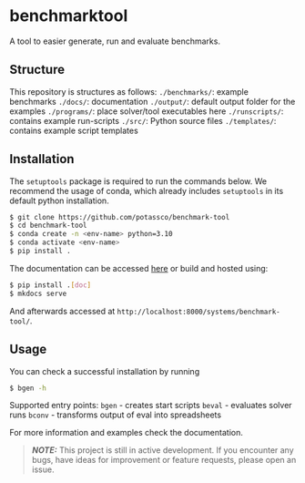 # benchmarktool

A tool to easier generate, run and evaluate benchmarks.

## Structure

This repository is structures as follows: `./benchmarks/`: example benchmarks
`./docs/`: documentation `./output/`: default output folder for the examples
`./programs/`: place solver/tool executables here `./runscripts/`: contains
example run-scripts `./src/`: Python source files `./templates/`: contains
example script templates

## Installation

The `setuptools` package is required to run the commands below. We recommend
the usage of conda, which already includes `setuptools` in its default python
installation.

```bash
$ git clone https://github.com/potassco/benchmark-tool
$ cd benchmark-tool
$ conda create -n <env-name> python=3.10
$ conda activate <env-name>
$ pip install .
```

The documentation can be accessed [here](https://potassco.org/benchmark-tool/)
or build and hosted using:

```bash
$ pip install .[doc]
$ mkdocs serve
```

And afterwards accessed at `http://localhost:8000/systems/benchmark-tool/`.

## Usage

You can check a successful installation by running

```bash
$ bgen -h
```

Supported entry points: `bgen` - creates start scripts `beval` - evaluates
solver runs `bconv` - transforms output of eval into spreadsheets

For more information and examples check the documentation.

> **_NOTE:_** This project is still in active development. If you encounter any
> bugs, have ideas for improvement or feature requests, please open an issue.
